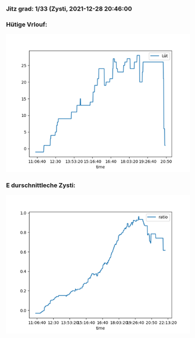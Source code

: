 ### Jitz grad: 1/33 (Zysti, 2021-12-28 20:46:00

### Hütige Vrlouf:
![Graph](Today.png)

### E durschnittleche Zysti:
![Graph](Zysti.png)